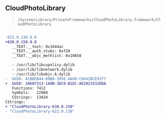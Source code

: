## CloudPhotoLibrary

> `/System/Library/PrivateFrameworks/CloudPhotoLibrary.framework/CloudPhotoLibrary`

```diff

-622.0.130.0.0
+630.0.150.0.0
   __TEXT.__text: 0x1644ac
   __TEXT.__auth_stubs: 0xf20
   __TEXT.__objc_methlist: 0x10658

   - /usr/lib/libcupolicy.dylib
   - /usr/lib/libnetwork.dylib
   - /usr/lib/libobjc.A.dylib
-  UUID: A1BDEB44-09B8-395E-AA08-C6642BCE9377
+  UUID: 34607313-1A9B-3DC0-B1DC-AE2023532D8A
   Functions: 7412
   Symbols:   22968
   CStrings:  13424
CStrings:
+ "CloudPhotoLibrary-630.0.150"
- "CloudPhotoLibrary-622.0.130"

```

